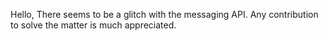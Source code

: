 Hello, There seems to be a glitch with the messaging API. Any contribution to solve the matter is much appreciated.
